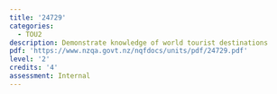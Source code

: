 ```yaml
---
title: '24729'
categories:
  - TOU2
description: Demonstrate knowledge of world tourist destinations
pdf: 'https://www.nzqa.govt.nz/nqfdocs/units/pdf/24729.pdf'
level: '2'
credits: '4'
assessment: Internal
---
```


